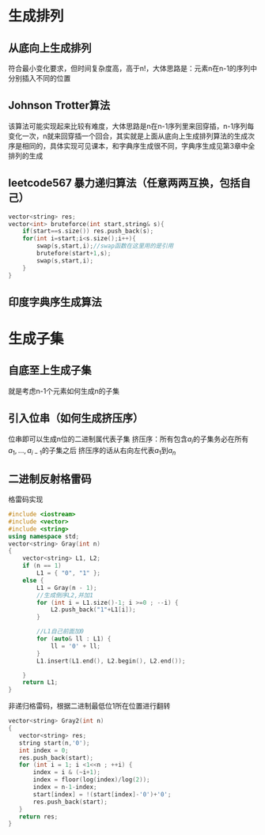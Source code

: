 # 生成排列
## 从底向上生成排列
符合最小变化要求，但时间复杂度高，高于n!，大体思路是：元素n在n-1的序列中分别插入不同的位置
## Johnson Trotter算法
该算法可能实现起来比较有难度，大体思路是n在n-1序列里来回穿插，n-1序列每变化一次，n就来回穿插一个回合，其实就是上面从底向上生成排列算法的生成次序是相同的，具体实现可见课本，和字典序生成很不同，字典序生成见第3章中全排列的生成
## leetcode567 暴力递归算法（任意两两互换，包括自己）
```cpp
vector<string> res;
vector<int> bruteforce(int start,string& s){
    if(start==s.size()) res.push_back(s);
    for(int i=start;i<s.size();i++){
        swap(s,start,i);//swap函数在这里用的是引用
        brutefore(start+1,s);
        swap(s,start,i);
    }
}
```
## 印度字典序生成算法
# 生成子集
## 自底至上生成子集
就是考虑n-1个元素如何生成n的子集
## 引入位串（如何生成挤压序）
位串即可以生成n位的二进制属代表子集
挤压序：所有包含$a_i$的子集务必在所有$a_1,...,a_{i-1}$的子集之后
挤压序的话从右向左代表$a_1$到$a_n$
## 二进制反射格雷码
格雷码实现
```cpp
#include <iostream>
#include <vector>
#include <string>
using namespace std;
vector<string> Gray(int n)
{
    vector<string> L1, L2;
    if (n == 1)
        L1 = { "0", "1" };
    else {
        L1 = Gray(n - 1);
        //生成倒序L2,并加1
        for (int i = L1.size()-1; i >=0 ; --i) {
            L2.push_back("1"+L1[i]);
        }

        //L1自己前面加0
        for (auto& ll : L1) {
            ll = '0' + ll;
        }
        L1.insert(L1.end(), L2.begin(), L2.end());

    }
    return L1;
}
 ```
 非递归格雷码，根据二进制最低位1所在位置进行翻转
 ```cpp
 vector<string> Gray2(int n)
{
    vector<string> res;
    string start(n,'0');
    int index = 0;
    res.push_back(start);
    for (int i = 1; i <1<<n ; ++i) {
        index = i & (~i+1);
        index = floor(log(index)/log(2));
        index = n-1-index;
        start[index] = !(start[index]-'0')+'0';
        res.push_back(start);
    }
    return res;
}
```
